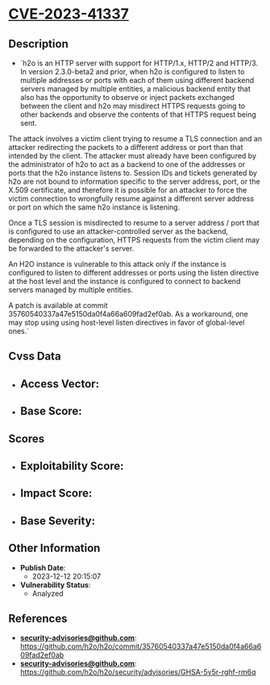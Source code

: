 
# [CVE-2023-41337](https://github.com/h2o/h2o/commit/35760540337a47e5150da0f4a66a609fad2ef0ab)

## Description

- `h2o is an HTTP server with support for HTTP/1.x, HTTP/2 and HTTP/3. In version 2.3.0-beta2 and prior, when h2o is configured to listen to multiple addresses or ports with each of them using different backend servers managed by multiple entities, a malicious backend entity that also has the opportunity to observe or inject packets exchanged between the client and h2o may misdirect HTTPS requests going to other backends and observe the contents of that HTTPS request being sent.

The attack involves a victim client trying to resume a TLS connection and an attacker redirecting the packets to a different address or port than that intended by the client. The attacker must already have been configured by the administrator of h2o to act as a backend to one of the addresses or ports that the h2o instance listens to. Session IDs and tickets generated by h2o are not bound to information specific to the server address, port, or the X.509 certificate, and therefore it is possible for an attacker to force the victim connection to wrongfully resume against a different server address or port on which the same h2o instance is listening.

Once a TLS session is misdirected to resume to a server address / port that is configured to use an attacker-controlled server as the backend, depending on the configuration, HTTPS requests from the victim client may be forwarded to the attacker's server.

An H2O instance is vulnerable to this attack only if the instance is configured to listen to different addresses or ports using the listen directive at the host level and the instance is configured to connect to backend servers managed by multiple entities.

A patch is available at commit 35760540337a47e5150da0f4a66a609fad2ef0ab. As a workaround, one may stop using using host-level listen directives in favor of global-level ones.`

## Cvss Data

- **Access Vector**:
  - 
- **Base Score**:
  - 

## Scores

- **Exploitability Score**:
  - 
- **Impact Score**:
  - 
- **Base Severity**:
  - 

## Other Information

- **Publish Date**:
  - 2023-12-12 20:15:07
- **Vulnerability Status**:
  - Analyzed

## References

- **security-advisories@github.com**: https://github.com/h2o/h2o/commit/35760540337a47e5150da0f4a66a609fad2ef0ab
- **security-advisories@github.com**: https://github.com/h2o/h2o/security/advisories/GHSA-5v5r-rghf-rm6q
